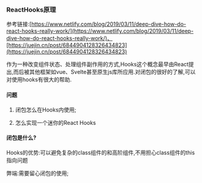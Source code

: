 ### ReactHooks原理

参考链接:[https://www.netlify.com/blog/2019/03/11/deep-dive-how-do-react-hooks-really-work/](https://www.netlify.com/blog/2019/03/11/deep-dive-how-do-react-hooks-really-work/)、[https://juejin.cn/post/6844904128326434823](https://juejin.cn/post/6844904128326434823)


作为一种改变组件状态、处理组件副作用的方式,Hooks这个概念最早由React提出,而后被其他框架如vue、Svelte甚至原生js库所应用.对闭包的很好的了解,可以对使用hooks有很大的帮助.

#### 问题

1. 闭包怎么在Hooks内使用;

2. 怎么实现一个迷你的React Hooks

#### 闭包是什么?

Hooks的优势:可以避免复杂的class组件的和高阶组件,不用担心class组件的this指向问题

弊端:需要留心闭包的使用;